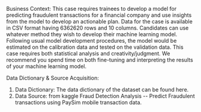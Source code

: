Business Context:
                  This case requires trainees to develop a model for predicting fraudulent transactions for a financial company and use insights from the model to develop an actionable plan. Data for the case is available in CSV format having 6362620 rows and 10 columns. Candidates can use whatever method they wish to develop their machine learning model. Following usual model development procedures, the model would be estimated on the calibration data and tested on the validation data. This case requires both statistical analysis and creativity/judgment. We recommend you spend time on both fine-tuning and interpreting the results of your machine learning model.

Data Dictionary & Source Acquisition:
1.  Data Dictionary: The data dictionary of the dataset can be found here.
2.  Data Source: from kaggle Fraud Detection Analysis -- Predict Fraudulent transactions using PaySim mobile transaction data.
